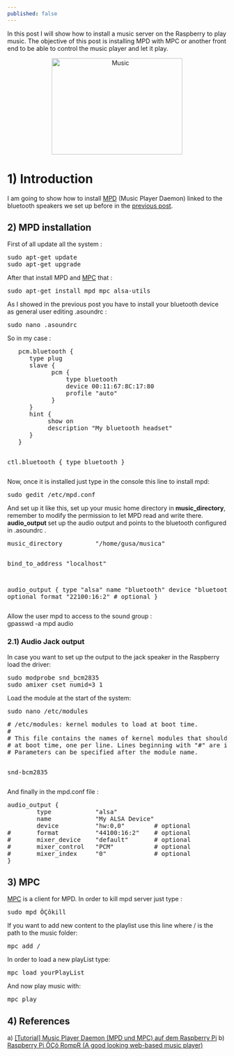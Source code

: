 ```yaml
---
published: false
---
```


In this post I will show how to install a music server on the Raspberry to play music. The objective of this post is installing MPD with MPC or another front end to be able to control the music player and let it play.

<center>
<a href="http://www.correderajorge.es/wp-content/uploads/2014/06/streaming-MP41.jpg"><img class="aligncenter size-medium wp-image-1414" src="http://www.correderajorge.es/wp-content/uploads/2014/06/streaming-MP41-300x221.jpg" alt="Music" width="300" height="221" /></a></center>

<!-- more -->

<h1>1) Introduction</h1>
I am going to show how to install <a href="http://www.musicpd.org/" target="_blank">MPD</a> (Music Player Daemon) linked to the bluetooth speakers we set up before in the <a href="http://www.correderajorge.es/bluetooth-on-raspberry-audio-streaming/" target="_blank">previous post</a>.
<h2>2) MPD installation</h2>
First of all update all the system :
<div id="code">
<pre lang="bash" line="1">sudo apt-get update
sudo apt-get upgrade
</pre>
</div>
After that install MPD and <a href="http://www.musicpd.org/clients/mpc/" target="_blank">MPC</a> that :
<div id="code">
<pre lang="bash" line="1">sudo apt-get install mpd mpc alsa-utils
</pre>
</div>
As I showed in the previous post you have to install your bluetooth device as general user editing .asoundrc :
<div id="code">
<pre lang="bash" line="1">sudo nano .asoundrc
</pre>
</div>
So in my case :
<div id="code">
<pre lang="bash" line="1">   pcm.bluetooth {
      type plug
      slave {
            pcm {
                type bluetooth
                device 00:11:67:8C:17:80
                profile "auto"
            }
      }
      hint {
           show on
           description "My bluetooth headset"
      }
   }

   ctl.bluetooth {
      type bluetooth
   }
</pre>
</div>
Now, once it is installed just type in the console this line to install mpd:
<div id="code">
<pre lang="bash" line="1">sudo gedit /etc/mpd.conf
</pre>
</div>
And set up it like this, set up your music home directory in <strong>music_directory</strong>, remember to modify the permission to let MPD read and write there. <strong> audio_output </strong> set up the audio output and points to the bluetooth configured in .asoundrc .
<div id="code">
<pre lang="bash" line="1">music_directory         "/home/gusa/musica"

bind_to_address         "localhost"

audio_output {
            type                    "alsa"
            name                    "bluetooth"
            device                  "bluetooth"     # optional
            format                  "22100:16:2"      # optional
}
</pre>
</div>
Allow the user mpd to access to the sound group :
<div id="code">gpasswd -a mpd audio</div>
<h3>2.1) Audio Jack output</h3>
In case you want to set up the output to the jack speaker in the Raspberry load the driver:
<div id="code">
<pre lang="bash" line="1">sudo modprobe snd_bcm2835
sudo amixer cset numid=3 1
</pre>
</div>
Load the module at the start of the system:
<div id="code">
<pre lang="bash" line="1">sudo nano /etc/modules
</pre>
</div>
<div id="code">
<pre lang="bash" line="1"># /etc/modules: kernel modules to load at boot time.
#
# This file contains the names of kernel modules that should be loaded
# at boot time, one per line. Lines beginning with "#" are ignored.
# Parameters can be specified after the module name.

snd-bcm2835
</pre>
</div>
And finally in the mpd.conf file :
<div id="code">
<pre lang="bash" line="1">audio_output {
        type            "alsa"
        name            "My ALSA Device"
        device          "hw:0,0"        # optional
#       format          "44100:16:2"    # optional
#       mixer_device    "default"       # optional
#       mixer_control   "PCM"           # optional
#       mixer_index     "0"             # optional
}
</pre>
</div>
<h2>3) MPC</h2>
<a href="http://www.musicpd.org/clients/mpc/" target="_blank">MPC</a> is a client for MPD. In order to kill mpd server just type :
<div id="code">
<pre lang="bash" line="1">sudo mpd ÔÇôkill
</pre>
</div>
If you want to add new content to the playlist use this line where / is the path to the music folder:
<div id="code">
<pre lang="bash" line="1">mpc add /
</pre>
</div>
In order to load a new playList type:
<div id="code">
<pre lang="bash" line="1">mpc load yourPlayList
</pre>
</div>
And now play music with:
<div id="code">
<pre lang="bash" line="1">mpc play
</pre>
</div>

<h2>4) References</h2>
a) <a href="http://www.forum-raspberrypi.de/Thread-tutorial-music-player-daemon-mpd-und-mpc-auf-dem-raspberry-pi" target="_blank">[Tutorial] Music Player Daemon (MPD und MPC) auf dem Raspberry Pi</a>
b) <a href="http://aubreykloppers.wordpress.com/2013/11/29/raspberry-pi-rompr-a-good-looking-web-based-music-player/" target="_blank">Raspberry Pi ÔÇô RompR (A good looking web-based music player) </a>
